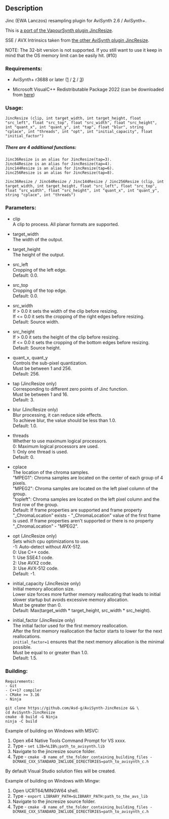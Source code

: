 ## Description

Jinc (EWA Lanczos) resampling plugin for AviSynth 2.6 / AviSynth+.

This is [a port of the VapourSynth plugin JincResize](https://github.com/Kiyamou/VapourSynth-JincResize).

SSE / AVX Intrinsics taken from [the other AviSynth plugin JincResize](https://github.com/AviSynth/jinc-resize).

NOTE: The 32-bit version is not supported. If you still want to use it keep in mind that the OS memory limit can be easily hit. (#10)

### Requirements:

- AviSynth+ r3688 or later ([1](https://github.com/AviSynth/AviSynthPlus/releases) / [2](https://forum.doom9.org/showthread.php?t=181351) / [3](https://gitlab.com/uvz/AviSynthPlus-Builds))

- Microsoft VisualC++ Redistributable Package 2022 (can be downloaded from [here](https://github.com/abbodi1406/vcredist/releases))

### Usage:

```
JincResize (clip, int target_width, int target_height, float "src_left", float "src_top", float "src_width", float "src_height", int "quant_x", int "quant_y", int "tap", float "blur", string "cplace", int "threads", int "opt", int "initial_capacity", float "initial_factor")
```

##### There are 4 additional functions:
    Jinc36Resize is an alias for JincResize(tap=3).
    Jinc64Resize is an alias for JincResize(tap=4).
    Jinc144Resize is an alias for JincResize(tap=6).
    Jinc256Resize is an alias for JincResize(tap=8).

```
Jinc36Resize / Jinc64Resize / Jinc144Resize / Jinc256Resize (clip, int target_width, int target_height, float "src_left", float "src_top", float "src_width", float "src_height", int "quant_x", int "quant_y", string "cplace", int "threads")
```

### Parameters:

- clip<br>
    A clip to process. All planar formats are supported.

- target_width<br>
    The width of the output.

- target_height<br>
    The height of the output.

- src_left<br>
    Cropping of the left edge.<br>
    Default: 0.0.

- src_top<br>
    Cropping of the top edge.<br>
    Default: 0.0.

- src_width<br>
    If > 0.0 it sets the width of the clip before resizing.<br>
    If <= 0.0 it sets the cropping of the right edges before resizing.<br>
    Default: Source width.

- src_height<br>
    If > 0.0 it sets the height of the clip before resizing.<br>
    If <= 0.0 it sets the cropping of the bottom edges before resizing.<br>
    Default: Source height.

- quant_x, quant_y<br>
    Controls the sub-pixel quantization.<br>
    Must be between 1 and 256.<br>
    Default: 256.

- tap (JincResize only)<br>
    Corresponding to different zero points of Jinc function.<br>
    Must be between 1 and 16.<br>
    Default: 3.

- blur (JincResize only)<br>
    Blur processing, it can reduce side effects.<br>
    To achieve blur, the value should be less than 1.0.<br>
    Default: 1.0.

- threads<br>
    Whether to use maximum logical processors.<br>
    0: Maximum logical processors are used.<br>
    1: Only one thread is used.<br>
    Default: 0.

- cplace<br>
    The location of the chroma samples.<br>
    "MPEG1": Chroma samples are located on the center of each group of 4 pixels.<br>
    "MPEG2": Chroma samples are located on the left pixel column of the group.<br>
    "topleft": Chroma samples are located on the left pixel column and the first row of the group.<br>
    Default: If frame properties are supported and frame property "_ChromaLocation" exists - "_ChromaLocation" value of the first frame is used.
    If frame properties aren't supported or there is no property "_ChromaLocation" - "MPEG2".

- opt (JincResize only)<br>
    Sets which cpu optimizations to use.<br>
    -1: Auto-detect without AVX-512.<br>
    0: Use C++ code.<br>
    1: Use SSE4.1 code.<br>
    2: Use AVX2 code.<br>
    3: Use AVX-512 code.<br>
    Default: -1.

- initial_capacity (JincResize only)<br>
    Initial memory allocation size.<br>
    Lower size forces more further memory reallocating that leads to initial slower startup but avoids excessive memory allocation.<br>
    Must be greater than 0.<br>
    Default: Max(target_width * target_height, src_width * src_height).

- initial_factor (JincResize only)<br>
    The initial factor used for the first memory reallocation.<br>
    After the first memory reallocation the factor starts to lower for the next reallocations.<br>
    `initial_factor=1` ensures that the next memory allocation is the minimal possible.<br>
    Must be equal to or greater than 1.0.<br>
    Default: 1.5.

### Building:

```
Requirements:
- Git
- C++17 compiler
- CMake >= 3.16
- Ninja
```

```
git clone https://github.com/Asd-g/AviSynth-JincResize && \
cd AviSynth-JincResize
cmake -B build -G Ninja
ninja -C build
```

Example of building on Windows with MSVC:

1. Open x64 Native Tools Command Prompt for VS xxxx.
2. Type - `set LIB=%LIB%;path_to_avisynth.lib`
3. Navigate to the jincresize source folder.
4. Type - `cmake -B name_of_the_folder_containing_building_files -DCMAKE_CXX_STANDARD_INCLUDE_DIRECTORIES=path_to_avisynth_c.h`

By default Visual Studio solution files will be created.

Example of building on Windows with Mingw:

1. Open UCRT64/MINGW64 shell.
2. Type - `export LIBRARY_PATH=$LIBRARY_PATH:path_to_the_avs_lib`
3. Navigate to the jincresize source folder.
4. Type - `cmake -B name_of_the_folder_containing_building_files -DCMAKE_CXX_STANDARD_INCLUDE_DIRECTORIES=path_to_avisynth_c.h`
